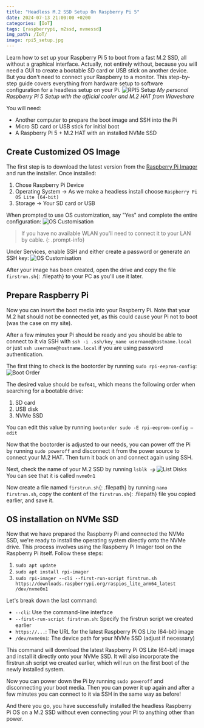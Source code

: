 ```yaml
---
title: "Headless M.2 SSD Setup On Raspberry Pi 5"
date: 2024-07-13 21:00:00 +0200 
categories: [IoT]
tags: [raspberrypi, m2ssd, nvmessd]
img_path: /IoT/
image: rpi5_setup.jpg
---
```


Learn how to set up your Raspberry Pi 5 to boot from a fast M.2 SSD, all without a graphical interface. Actually, not entirely without, because you will need a GUI to create a bootable SD card or USB stick on another device. But you don't need to connect your Raspberry to a monitor. This step-by-step guide covers everything from hardware setup to software configuration for a headless setup on your Pi.
![RPI5 Setup](rpi5_setup.jpg)
_My personal Raspberry Pi 5 Setup with the official cooler and M.2 HAT from Waveshare_

You will need:
- Another computer to prepare the boot image and SSH into the Pi
- Micro SD card or USB stick for initial boot
- A Raspberry Pi 5 + M.2 HAT with an installed NVMe SSD

## Create Customized OS Image
The first step is to download the latest version from the [Raspberry Pi Imager](https://www.raspberrypi.com/software/) and run the installer. Once installed:
1. Chose Raspberry Pi Device
2. Operating System -> As we make a headless install choose `Raspberry Pi OS Lite (64-bit)`
3. Storage -> Your SD card or USB

When prompted to use OS customization, say "Yes" and complete the entire configuration:
![OS Customisation](os_customisation.png)

> If you have no available WLAN you'll need to connect it to your LAN by cable.
{: .prompt-info}

Under Services, enable SSH and either create a password or generate an SSH key:
![OS Customisation](os_customisation02.png)

After your image has been created, open the drive and copy the file `firstrun.sh`{: .filepath} to your PC as you'll use it later.

## Prepare Raspberry Pi
Now you can insert the boot media into your Raspberry Pi. Note that your M.2 hat should not be connected yet, as this could cause your Pi not to boot (was the case on my site).

After a few minutes your Pi should be ready and you should be able to connect to it via SSH with `ssh -i .ssh/key_name username@hostname.local` or just `ssh username@hostname.local` if you are using password authentication.

The first thing to check is the bootorder by running `sudo rpi-eeprom-config`:
![Boot Order](bootorder.png)

The desired value should be `0xf641`, which means the following order when searching for a bootable drive:
1. SD card
2. USB disk
3. NVMe SSD

You can edit this value by running `bootorder sudo -E rpi-eeprom-config –edit`

Now that the bootorder is adjusted to our needs, you can power off the Pi by running `sudo poweroff` and disconnect it from the power source to connect your M.2 HAT. Then turn it back on and connect again using SSH.

Next, check the name of your M.2 SSD by running `lsblk -p`
![List Disks](list_disk.png)
You can see that it is called `nvme0n1`

Now create a file named `firstrun.sh`{: .filepath} by running `nano firstrun.sh`, copy the content of the `firstrun.sh`{: .filepath} file you copied earlier, and save it.

## OS installation on NVMe SSD

Now that we have prepared the Raspberry Pi and connected the NVMe SSD, we're ready to install the operating system directly onto the NVMe drive. This process involves using the Raspberry Pi Imager tool on the Raspberry Pi itself. Follow these steps:
1. `sudo apt update`
2. `sudo apt install rpi-imager`
3. `sudo rpi-imager --cli --first-run-script firstrun.sh https://downloads.raspberrypi.org/raspios_lite_arm64_latest /dev/nvme0n1`

Let's break down the last command:

- `--cli`: Use the command-line interface
- `--first-run-script firstrun.sh`: Specify the firstrun script we created earlier
- `https://...`: The URL for the latest Raspberry Pi OS Lite (64-bit) image
- `/dev/nvme0n1`: The device path for your NVMe SSD (adjust if necessary)

This command will download the latest Raspberry Pi OS Lite (64-bit) image and install it directly onto your NVMe SSD. It will also incorporate the firstrun.sh script we created earlier, which will run on the first boot of the newly installed system.

Now you can power down the Pi by running `sudo poweroff` and disconnecting your boot media. Then you can power it up again and after a few minutes you can connect to it via SSH in the same way as before!

And there you go, you have successfully installed the headless Raspberry Pi OS on a M.2 SSD without even connecting your PI to anything other than power.